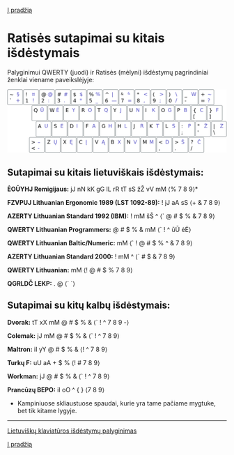 [Į pradžią](../README.md)


# Ratisės sutapimai su kitais išdėstymais


Palyginimui QWERTY (juodi) ir Ratisės (mėlyni) išdėstymų pagrindiniai ženklai viename paveikslėjyje:

![QWERTY ir Ratisė](images/qwerty-ratise.png)


## Sutapimai su kitais lietuviškais išdėstymais:

__ĖOŪYHJ Remigijaus:__ jJ nN kK gG lL rR tT sS žŽ vV mM ⟨% 7 8 9⟩*

__FZVPUJ Lithuanian Ergonomic 1989 (LST 1092-89):__ ! jJ aA sS ⟨+ & 7 8 9⟩

__AZERTY Lithuanian Standard 1992 (IBM):__ ! mM šŠ ^ ⟨` @ # $ % & 7 8 9⟩

__QWERTY Lithuanian Programmers:__ @ # $ % & mM ⟨` ! ^ ūŪ ėĖ⟩

__QWERTY Lithuanian Baltic/Numeric:__ mM ⟨` ! @ # $ % ^ & 7 8 9⟩

__AZERTY Lithuanian Standard 2000:__ ! mM ^ ⟨` # $ & 7 8 9⟩

__QWERTY Lithuanian:__ mM ⟨! @ # $ % 7 8 9⟩

__QGRLDČ LEKP:__ . @ ⟨` ´⟩


## Sutapimai su kitų kalbų išdėstymais:

__Dvorak:__ tT xX mM @ # $ % & ⟨` ! ^ 7 8 9 -⟩

__Colemak:__ jJ mM @ # $ % & ⟨` ! ^ 7 8 9⟩

__Maltron:__ iI yY @ # $ % & ⟨! ^ 7 8 9⟩

__Turkų F:__ uU aA + $ % ⟨! # 7 8 9⟩

__Workman:__ jJ @ # $ % & ⟨` ! ^ 7 8 9⟩

__Prancūzų BEPO:__ iI oO ^ { }  ⟨7 8 9⟩


* Kampiniuose skliaustuose spaudai, kurie yra tame pačiame mygtuke, bet tik kitame lygyje.


-------------------------

[Lietuviškų klaviatūros išdėstymų palyginimas](https://albuck.github.io/lithuanian-keyboard-layouts/)

[Į pradžią](../README.md)
